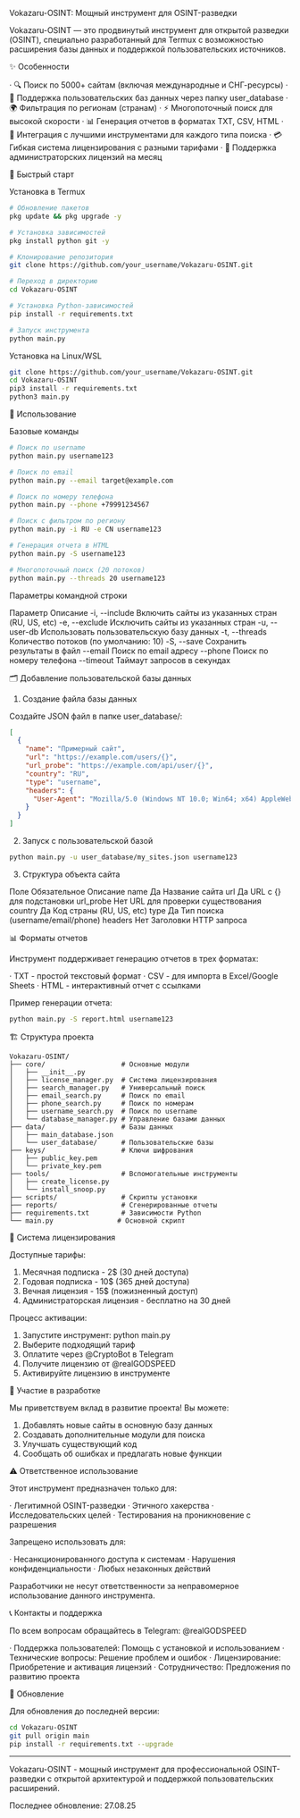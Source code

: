 Vokazaru-OSINT: Мощный инструмент для OSINT-разведки

Vokazaru-OSINT — это продвинутый инструмент для открытой разведки (OSINT), специально разработанный для Termux с возможностью расширения базы данных и поддержкой пользовательских источников.

✨ Особенности

· 🔍 Поиск по 5000+ сайтам (включая международные и СНГ-ресурсы)
· 📁 Поддержка пользовательских баз данных через папку user_database
· 🌍 Фильтрация по регионам (странам)
· ⚡ Многопоточный поиск для высокой скорости
· 📊 Генерация отчетов в форматах TXT, CSV, HTML
· 🔧 Интеграция с лучшими инструментами для каждого типа поиска
· 💳 Гибкая система лицензирования с разными тарифами
· 🤝 Поддержка администраторских лицензий на месяц

🚀 Быстрый старт

Установка в Termux

```bash
# Обновление пакетов
pkg update && pkg upgrade -y

# Установка зависимостей
pkg install python git -y

# Клонирование репозитория
git clone https://github.com/your_username/Vokazaru-OSINT.git

# Переход в директорию
cd Vokazaru-OSINT

# Установка Python-зависимостей
pip install -r requirements.txt

# Запуск инструмента
python main.py
```

Установка на Linux/WSL

```bash
git clone https://github.com/your_username/Vokazaru-OSINT.git
cd Vokazaru-OSINT
pip3 install -r requirements.txt
python3 main.py
```

📖 Использование

Базовые команды

```bash
# Поиск по username
python main.py username123

# Поиск по email
python main.py --email target@example.com

# Поиск по номеру телефона
python main.py --phone +79991234567

# Поиск с фильтром по региону
python main.py -i RU -e CN username123

# Генерация отчета в HTML
python main.py -S username123

# Многопоточный поиск (20 потоков)
python main.py --threads 20 username123
```

Параметры командной строки

Параметр Описание
-i, --include Включить сайты из указанных стран (RU, US, etc)
-e, --exclude Исключить сайты из указанных стран
-u, --user-db Использовать пользовательскую базу данных
-t, --threads Количество потоков (по умолчанию: 10)
-S, --save Сохранить результаты в файл
--email Поиск по email адресу
--phone Поиск по номеру телефона
--timeout Таймаут запросов в секундах

🗂️ Добавление пользовательской базы данных

1. Создание файла базы данных

Создайте JSON файл в папке user_database/:

```json
[
  {
    "name": "Примерный сайт",
    "url": "https://example.com/users/{}",
    "url_probe": "https://example.com/api/user/{}",
    "country": "RU",
    "type": "username",
    "headers": {
      "User-Agent": "Mozilla/5.0 (Windows NT 10.0; Win64; x64) AppleWebKit/537.36"
    }
  }
]
```

2. Запуск с пользовательской базой

```bash
python main.py -u user_database/my_sites.json username123
```

3. Структура объекта сайта

Поле Обязательное Описание
name Да Название сайта
url Да URL с {} для подстановки
url_probe Нет URL для проверки существования
country Да Код страны (RU, US, etc)
type Да Тип поиска (username/email/phone)
headers Нет Заголовки HTTP запроса

📊 Форматы отчетов

Инструмент поддерживает генерацию отчетов в трех форматах:

· TXT - простой текстовый формат
· CSV - для импорта в Excel/Google Sheets
· HTML - интерактивный отчет с ссылками

Пример генерации отчета:

```bash
python main.py -S report.html username123
```

🏗️ Структура проекта

```
Vokazaru-OSINT/
├── core/                   # Основные модули
│   ├── __init__.py
│   ├── license_manager.py  # Система лицензирования
│   ├── search_manager.py   # Универсальный поиск
│   ├── email_search.py     # Поиск по email
│   ├── phone_search.py     # Поиск по номерам
│   ├── username_search.py  # Поиск по username
│   └── database_manager.py # Управление базами данных
├── data/                   # Базы данных
│   ├── main_database.json
│   └── user_database/      # Пользовательские базы
├── keys/                   # Ключи шифрования
│   ├── public_key.pem
│   └── private_key.pem
├── tools/                  # Вспомогательные инструменты
│   ├── create_license.py
│   └── install_snoop.py
├── scripts/                # Скрипты установки
├── reports/                # Сгенерированные отчеты
├── requirements.txt        # Зависимости Python
└── main.py                # Основной скрипт
```

🔐 Система лицензирования

Доступные тарифы:

1. Месячная подписка - 2$ (30 дней доступа)
2. Годовая подписка - 10$ (365 дней доступа)
3. Вечная лицензия - 15$ (пожизненный доступ)
4. Администраторская лицензия - бесплатно на 30 дней

Процесс активации:

1. Запустите инструмент: python main.py
2. Выберите подходящий тариф
3. Оплатите через @CryptoBot в Telegram
4. Получите лицензию от @realGODSPEED
5. Активируйте лицензию в инструменте

🤝 Участие в разработке

Мы приветствуем вклад в развитие проекта! Вы можете:

1. Добавлять новые сайты в основную базу данных
2. Создавать дополнительные модули для поиска
3. Улучшать существующий код
4. Сообщать об ошибках и предлагать новые функции

⚠️ Ответственное использование

Этот инструмент предназначен только для:

· Легитимной OSINT-разведки
· Этичного хакерства
· Исследовательских целей
· Тестирования на проникновение с разрешения

Запрещено использовать для:

· Несанкционированного доступа к системам
· Нарушения конфиденциальности
· Любых незаконных действий

Разработчики не несут ответственности за неправомерное использование данного инструмента.

📞 Контакты и поддержка

По всем вопросам обращайтесь в Telegram: @realGODSPEED

· Поддержка пользователей: Помощь с установкой и использованием
· Технические вопросы: Решение проблем и ошибок
· Лицензирование: Приобретение и активация лицензий
· Сотрудничество: Предложения по развитию проекта

🔄 Обновление

Для обновления до последней версии:

```bash
cd Vokazaru-OSINT
git pull origin main
pip install -r requirements.txt --upgrade
```

---

Vokazaru-OSINT - мощный инструмент для профессиональной OSINT-разведки с открытой архитектурой и поддержкой пользовательских расширений.

Последнее обновление: 27.08.25
